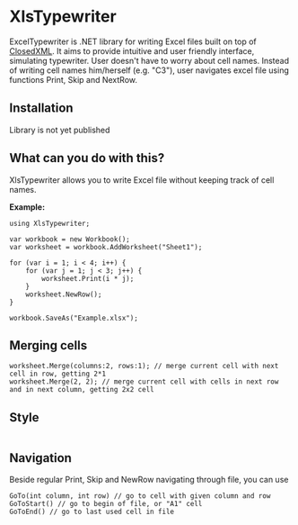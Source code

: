 
# XlsTypewriter
ExcelTypewriter is .NET library for writing Excel files built on top of [ClosedXML](https://github.com/ClosedXML/ClosedXML). It aims to provide intuitive and user friendly interface, simulating typewriter. User doesn't have to worry about cell names. Instead of writing cell names him/herself (e.g. "C3"), user navigates excel file using functions Print, Skip and NextRow.
## Installation
Library is not yet published
## What can you do with this?
XlsTypewriter allows you to write Excel file without keeping track of cell names. 

**Example:**
```  
using XlsTypewriter;  
  
var workbook = new Workbook();  
var worksheet = workbook.AddWorksheet("Sheet1");

for (var i = 1; i < 4; i++) {
	for (var j = 1; j < 3; j++) { 
		worksheet.Print(i * j);
	}
	worksheet.NewRow();
}

workbook.SaveAs("Example.xlsx");
```
## Merging cells
```
worksheet.Merge(columns:2, rows:1); // merge current cell with next cell in row, getting 2*1
worksheet.Merge(2, 2); // merge current cell with cells in next row and in next column, getting 2x2 cell
```
## Style
```

```

## Navigation
Beside regular Print, Skip and NewRow navigating through file, you can use 
```
GoTo(int column, int row) // go to cell with given column and row
GoToStart() // go to begin of file, or "A1" cell
GoToEnd() // go to last used cell in file
 ```
